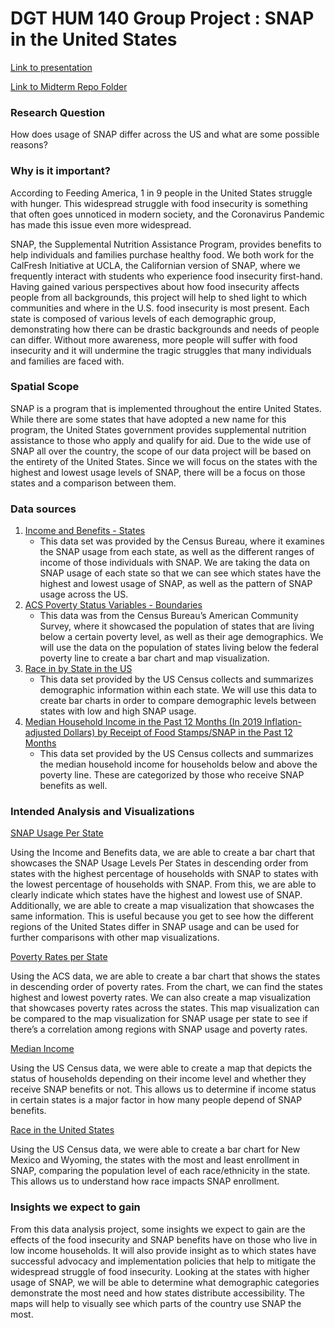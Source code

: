 # DGT HUM 140 Group Project : SNAP in the United States
[Link to presentation](https://www.figma.com/proto/BsdJpaKiZdrV6fvz4EapaM/DH-140-Presentation?node-id=0%3A3&scaling=contain) 

[Link to Midterm Repo Folder](https://github.com/ethanvuong/Food-insecurity/tree/main/Group%20Assignments/Midterm) 

### Research Question
How does usage of SNAP differ across the US and what are some possible reasons?

### Why is it important?
According to Feeding America, 1 in 9 people in the United States struggle with hunger. This widespread struggle with food insecurity is something that often goes unnoticed in modern society, and the Coronavirus Pandemic has made this issue even more widespread. 

SNAP, the Supplemental Nutrition Assistance Program, provides benefits to help individuals and families purchase healthy food. We both work for the CalFresh Initiative at UCLA, the Californian version of SNAP, where we frequently interact with students who experience food insecurity first-hand. Having gained various perspectives about how food insecurity affects people from all backgrounds, this project will help to shed light to which communities and where in the U.S. food insecurity is most present. Each state is composed of various levels of each demographic group, demonstrating how there can be drastic backgrounds and needs of people can differ. Without more awareness, more people will suffer with food insecurity and it will undermine the tragic struggles that many individuals and families are faced with. 

### Spatial Scope
SNAP is a program that is implemented throughout the entire United States. While there are some states that have adopted a new name for this program, the United States government provides supplemental nutrition assistance to those who apply and qualify for aid. Due to the wide use of SNAP all over the country, the scope of our data project will be based on the entirety of the United States. Since we will focus on the states with the highest and lowest usage levels of SNAP, there will be a focus on those states and a comparison between them.

### Data sources
1. [Income and Benefits - States](https://covid19.census.gov/datasets/56f051341b4a40aa9aa5e2c33f85547a_2)
    * This data set was provided by the Census Bureau, where it examines the SNAP usage from each state, as well as the different ranges of income of those individuals with SNAP. We are taking the data on SNAP usage of each state so that we can see which states have the highest and lowest usage of SNAP, as well as the pattern of SNAP usage across the US. 
2. [ACS Poverty Status Variables - Boundaries](https://www.arcgis.com/home/item.html?id=0e468b75bca545ee8dc4b039cbb5aff6)
    *  This data was from the Census Bureau’s American Community Survey, where it showcased the population of states that are living below a certain poverty level, as well as their age demographics. We will use the data on the population of states living below the federal poverty line to create a bar chart and map visualization.
3. [Race in by State in the US](https://censusreporter.org/data/table/?table=B02001&geo_ids=040|01000US&primary_geo_id=01000US)
    *  This data set provided by the US Census collects and summarizes demographic information within each state. We will use this data to create bar charts in order to compare demographic levels between states with low and high SNAP usage.
3. [Median Household Income in the Past 12 Months (In 2019 Inflation-adjusted Dollars) by Receipt of Food Stamps/SNAP in the Past 12 Months](https://censusreporter.org/data/table/?table=B22008&geo_ids=040|01000US&primary_geo_id=01000US)
    *  This data set provided by the US Census collects and summarizes the median household income for households below and above the poverty line. These are categorized by those who receive SNAP benefits as well.
    
### Intended Analysis and Visualizations
[SNAP Usage Per State](https://github.com/ethanvuong/Food-insecurity/blob/main/Group%20Assignments/Midterm/1%20SNAP%20Usage%20Per%20State.ipynb) 

Using the Income and Benefits data, we are able to create a bar chart that showcases the SNAP Usage Levels Per States in descending order from states with the highest percentage of households with SNAP to states with the lowest percentage of households with SNAP. From this, we are able to clearly indicate which states have the highest and lowest use of SNAP. Additionally, we are able to create a map visualization that showcases the same information. This is useful because you get to see how the different regions of the United States differ in SNAP usage and can be used for further comparisons with other map visualizations. 

[Poverty Rates per State ](https://github.com/ethanvuong/Food-insecurity/blob/main/Group%20Assignments/Midterm/2%20Poverty%20Rates%20Per%20State.ipynb) 

Using the ACS data, we are able to create a bar chart that shows the states in descending order of poverty rates. From the chart, we can find the states highest and lowest poverty rates. We can also create a map visualization that showcases poverty rates across the states. This map visualization can be compared to the map visualization for SNAP usage per state to see if there’s a correlation among regions with SNAP usage and poverty rates. 

[Median Income ](https://github.com/ethanvuong/Food-insecurity/blob/main/Group%20Assignments/Midterm/3%20Median%20Income.ipynb) 

Using the US Census data, we were able to create a map that depicts the status of households depending on their income level and whether they receive SNAP benefits or not. This allows us to determine if income status in certain states is a major factor in how many people depend of SNAP benefits. 

[Race in the United States ](https://github.com/ethanvuong/Food-insecurity/blob/main/Group%20Assignments/Midterm/4%20Race%20in%20the%20United%20States.ipynb) 

Using the US Census data, we were able to create a bar chart for New Mexico and Wyoming, the states with the most and least enrollment in SNAP, comparing the population level of each race/ethnicity in the state. This allows us to understand how race impacts SNAP enrollment. 

### Insights we expect to gain
From this data analysis project, some insights we expect to gain are the effects of the food insecurity and SNAP benefits have on those who live in low income households. It will also provide insight as to which states have successful advocacy and implementation policies that help to mitigate the widespread struggle of food insecurity. Looking at the states with higher usage of SNAP, we will be able to determine what demographic categories demonstrate the most need and how states distribute accessibility. The maps will help to visually see which parts of the country use SNAP the most.


